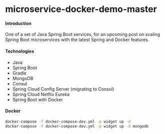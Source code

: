 # microservice-docker-demo-master

#### Introduction
One of a set of Java Spring Boot services, for an upcoming post on scaling Spring Boot microservices with the latest Spring and Docker features.

#### Technologies
* Java
* Spring Boot
* Gradle
* MongoDB
* Consul
* Spring Cloud Config Server (migrating to Consul)
* Spring Cloud Netflix Eureka
* Spring Boot with Docker

#### Docker
```bash
docker-compose -f docker-compose-dev.yml -p widget up -d
docker-compose -f docker-compose-dev.yml -p widget up -d mongodb
```
